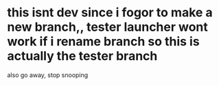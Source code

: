 # this isnt dev since i fogor to make a new branch,, tester launcher wont work if i rename branch so this is actually the tester branch
also go away, stop snooping
